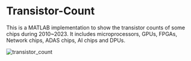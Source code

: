 # Transistor-Count

This is a MATLAB implementation to show the transistor counts of some chips during 2010~2023. It includes microprocessors, GPUs, FPGAs, Network chips, ADAS chips, AI chips and DPUs.

![transistor_count](https://github.com/Julien-Sun/Transistor-Count/assets/67185297/1c28a1ca-263b-485f-a5af-82d32a4170c3)

